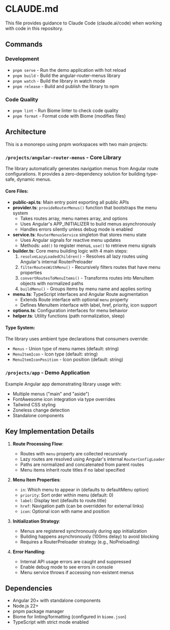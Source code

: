 # CLAUDE.md

This file provides guidance to Claude Code (claude.ai/code) when working with code in this repository.

## Commands

### Development
- `pnpm serve` - Run the demo application with hot reload
- `pnpm build` - Build the angular-router-menus library  
- `pnpm watch` - Build the library in watch mode
- `pnpm release` - Build and publish the library to npm

### Code Quality
- `pnpm lint` - Run Biome linter to check code quality
- `pnpm format` - Format code with Biome (modifies files)

## Architecture

This is a monorepo using pnpm workspaces with two main projects:

### `/projects/angular-router-menus` - Core Library
The library automatically generates navigation menus from Angular route configurations. It provides a zero-dependency solution for building type-safe, dynamic menus.

#### Core Files:
- **public-api.ts**: Main entry point exporting all public APIs
- **provider.ts**: `provideRouterMenus()` function that bootstraps the menu system
  - Takes routes array, menu names array, and options
  - Uses Angular's APP_INITIALIZER to build menus asynchronously
  - Handles errors silently unless debug mode is enabled
- **service.ts**: `RouterMenusService` singleton that stores menu state
  - Uses Angular signals for reactive menu updates
  - Methods: `add()` to register menus, `use()` to retrieve menu signals
- **builder.ts**: Core menu building logic with 4 main steps:
  1. `resolveLazyLoadedChildren()` - Resolves all lazy routes using Angular's internal RouterPreloader
  2. `filterRoutesWithMenu()` - Recursively filters routes that have menu properties
  3. `convertRoutesToMenuItems()` - Transforms routes into MenuItem objects with normalized paths
  4. `buildMenu()` - Groups items by menu name and applies sorting
- **menu.ts**: TypeScript interfaces and Angular Route augmentation
  - Extends Route interface with optional `menu` property
  - Defines MenuItem interface with label, href, priority, icon support
- **options.ts**: Configuration interfaces for menu behavior
- **helper.ts**: Utility functions (path normalization, sleep)

#### Type System:
The library uses ambient type declarations that consumers override:
- `Menus` - Union type of menu names (default: string)
- `MenuItemIcon` - Icon type (default: string) 
- `MenuItemIconPosition` - Icon position (default: string)

### `/projects/app` - Demo Application  
Example Angular app demonstrating library usage with:
- Multiple menus ("main" and "aside")
- FontAwesome icon integration via type overrides
- Tailwind CSS styling
- Zoneless change detection
- Standalone components

## Key Implementation Details

1. **Route Processing Flow**:
   - Routes with `menu` property are collected recursively
   - Lazy routes are resolved using Angular's internal `RouterConfigLoader`
   - Paths are normalized and concatenated from parent routes
   - Menu items inherit route titles if no label specified

2. **Menu Item Properties**:
   - `in`: Which menu to appear in (defaults to defaultMenu option)
   - `priority`: Sort order within menu (default: 0)
   - `label`: Display text (defaults to route.title)
   - `href`: Navigation path (can be overridden for external links)
   - `icon`: Optional icon with name and position

3. **Initialization Strategy**:
   - Menus are registered synchronously during app initialization
   - Building happens asynchronously (100ms delay) to avoid blocking
   - Requires a RouterPreloader strategy (e.g., NoPreloading)

4. **Error Handling**:
   - Internal API usage errors are caught and suppressed
   - Enable debug mode to see errors in console
   - Menu service throws if accessing non-existent menus

## Dependencies

- Angular 20+ with standalone components
- Node.js 22+
- pnpm package manager
- Biome for linting/formatting (configured in `biome.json`)
- TypeScript with strict mode enabled